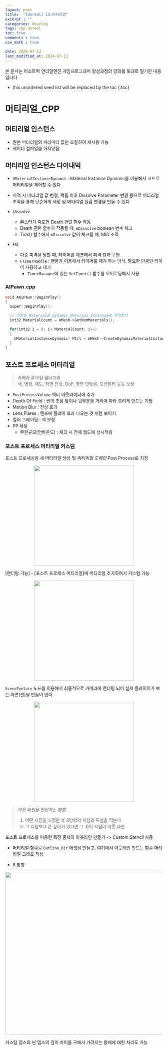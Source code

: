 ```yaml
---
layout: post
title:  "[Unreal] 13.머티리얼"
excerpt : ""
categories: develop
tags: cpp unreal
toc: true
comments : true
use_math : true

date: 2024-07-13
last_modified_at: 2024-07-13
---
```

> <span style="font-size: 80%">
본 문서는 어소트락 언리얼엔진 게임프로그래머 양성과정의 강의를 토대로 필기한 내용입니다 </span>

<!--more-->

* this unordered seed list will be replaced by the toc
{:toc}

# 머티리얼_CPP

## 머티리얼 인스턴스
- 원본 머티리얼의 파라미터 값만 조절하여 재사용 가능 
- 셰이더 컴파일을 하지않음

## 머티리얼 인스턴스 다이내믹

- `UMaterialInstanceDynamic` : Material Instance Dynamic를 이용해서 코드로 머티리얼을 제어할 수 있다
- 피격 시 머티리얼 값 변경, 랙돌 이후 Dissolve Parameter 변경 등으로 머티리얼 조작을 통해 단순하게 색상 및 머티리얼 질감 변경을 만들 수 있다 

- *Dissolve*
  - 몬스터가 죽으면 Death 관련 함수 작동
  - Death 관련 함수가 작동될 때, `mDissolve` boolean 변수 체크
  - Tick() 함수에서 `mDissolve` 값이 체크될 때, MID 조작

- *Hit*
  - 다중 피격을 당할 때, 타이머를 체크해서 피격 효과 구현
  - `FTimerHandle` : 핸들을 이용해서 타이머를 제거 하는 방식. 필요한 만큼만 타이머 사용하고 제거
    - `TimerManager`에 있는 `SetTimer()` 함수를 오버로딩해서 사용

### AIPawn.cpp
```cpp
void AAIPawn::BeginPlay()
{
  Super::BeginPlay();

  // 지정된 Material을 Dynamic Material Instance로 변경한다
  int32 MaterialCount = mMesh->GetNumMaterials();

  for(int32 i = 0; i< MaterialCount; i++)
  {
    UMaterialInstanceDynamic* Mtrl = mMesh->CreateDynamicMaterialInstance(i);
  }
}
```

## 포스트 프로세스 머터리얼
> 카메라 후보정 필터효과    
> 색, 명암, 채도, 화면 잔상, DoF, 화면 빗방울, 모션블러 등등 보정

- `PostPrecessVolume` 액터 아웃라이너에 추가
- Depth Of Field : 씬의 초점 앞이나 뒷부분을 거리에 따라 흐리게 만드는 기법
- Motion Blur : 잔상 효과
- Lens Flares : 렌즈에 플레어 효과 나오는 것 처럼 보이기 
- 컬러 그레이딩 : 색 보정
- PP 세팅
  - 무한규모(언바운드) : 체크 시 전체 월드에 상시적용

### 포스트 프로세스 머티리얼 커스텀

포스트 프로세싱용 새 머티리얼 생성 및 *머티리얼 도메인* Post Process로 지정
<p align = "center">
  <img src = "https://github.com/user-attachments/assets/81444a65-4acd-4903-ad6b-fdee89f6bf6a" width = 320>
</p>

[렌더링 기능] - [포스트 프로세스 머티리얼]에 머티리얼 추가하여서 커스텀 가능

<p align = "center">
  <img src = "https://github.com/user-attachments/assets/67ef3d54-18c4-43e1-b0f1-c61afca267ef" width = 320>
</p>

`SceneTexture` 노드를 이용해서 최종적으로 카메라에 랜더링 되어 실제 플레이어가 보는 화면(씬)을 만들어 낸다

<p align = "center">
  <img src = "https://github.com/user-attachments/assets/369fc9dd-19c0-4092-b8c7-78f5ebe37d90" width = 320>
</p>

> *아웃 라인을 판단하는 방법*   
> 1. 어떤 지점을 지정한 후 8방향의 지점의 픽셀을 찍는다 
> 2. 그 지점보다 큰 깊이가 있다면 그 사이 지점이 아웃 라인

포스트 프로세스를 이용한 특정 물체의 아웃라인 만들기 -> *Custom Stencil* 사용
- 머티리얼 함수로 `Outline_Dir` 에셋을 만들고, 여기에서 아웃라인 만드는 함수 머티리얼 그래프 작성

- 8 방향

<p align = "center">
  <img src = "https://github.com/user-attachments/assets/74a18fcc-b488-4b03-9290-f9c012c60100" width = 520>
</p>

커스텀 뎁스와 씬 뎁스의 깊이 차이를 구해서 가려지는 물체에 대한 처리도 가능